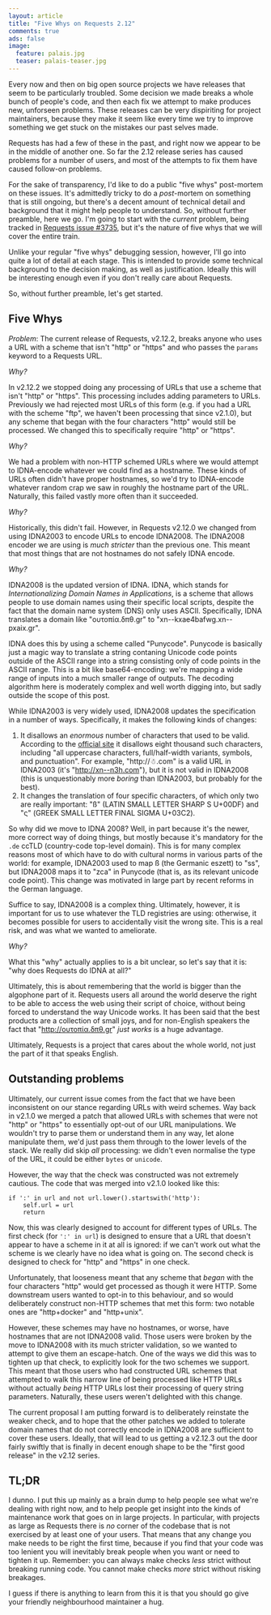 ```yaml
---
layout: article
title: "Five Whys on Requests 2.12"
comments: true
ads: false
image:
  feature: palais.jpg
  teaser: palais-teaser.jpg
---
```


Every now and then on big open source projects we have releases that seem to be particularly troubled. Some decision we made breaks a whole bunch of people's code, and then each fix we attempt to make produces new, unforseen problems. These releases can be very dispiriting for project maintainers, because they make it seem like every time we try to improve something we get stuck on the mistakes our past selves made.

Requests has had a few of these in the past, and right now we appear to be in the middle of another one. So far the 2.12 release series has caused problems for a number of users, and most of the attempts to fix them have caused follow-on problems.

For the sake of transparency, I'd like to do a public "five whys" post-mortem on these issues. It's admittedly tricky to do a *post*-mortem on something that is still ongoing, but there's a decent amount of technical detail and background that it might help people to understand. So, without further preamble, here we go. I'm going to start with the *current* problem, being tracked in [Requests issue #3735](https://github.com/kennethreitz/requests/issues/3735), but it's the nature of five whys that we will cover the entire train.

Unlike your regular "five whys" debugging session, however, I'll go into quite a lot of detail at each stage. This is intended to provide some technical background to the decision making, as well as justification. Ideally this will be interesting enough even if you don't really care about Requests.

So, without further preamble, let's get started.

## Five Whys

*Problem*: The current release of Requests, v2.12.2, breaks anyone who uses a URL with a scheme that isn't "http" or "https" and who passes the `params` keyword to a Requests URL.

*Why?*

In v2.12.2 we stopped doing any processing of URLs that use a scheme that isn't "http" or "https". This processing includes adding parameters to URLs. Previously we had rejected most URLs of this form (e.g. if you had a URL with the scheme "ftp", we haven't been processing that since v2.1.0), but any scheme that began with the four characters "http" would still be processed. We changed this to specifically require "http" or "https".

*Why?*

We had a problem with non-HTTP schemed URLs where we would attempt to IDNA-encode whatever we could find as a hostname. These kinds of URLs often didn't have proper hostnames, so we'd try to IDNA-encode whatever random crap we saw in roughly the hostname part of the URL. Naturally, this failed vastly more often than it succeeded.

*Why?*

Historically, this didn't fail. However, in Requests v2.12.0 we changed from using IDNA2003 to encode URLs to encode IDNA2008. The IDNA2008 encoder we are using is *much stricter* than the previous one. This meant that most things that are not hostnames do not safely IDNA encode.

*Why?*

IDNA2008 is the updated version of IDNA. IDNA, which stands for *Internationalizing Domain Names in Applications*, is a scheme that allows people to use domain names using their specific local scripts, despite the fact that the domain name system (DNS) only uses ASCII. Specifically, IDNA translates a domain like "ουτοπία.δπθ.gr" to "xn--kxae4bafwg.xn--pxaix.gr".

IDNA does this by using a scheme called "Punycode". Punycode is basically just a magic way to translate a string contaning Unicode code points outside of the ASCII range into a string consisting only of code points in the ASCII range. This is a bit like base64-encoding: we're mapping a wide range of inputs into a much smaller range of outputs. The decoding algorithm here is moderately complex and well worth digging into, but sadly outside the scope of this post.

While IDNA2003 is very widely used, IDNA2008 updates the specification in a number of ways. Specifically, it makes the following kinds of changes:

1. It disallows an *enormous* number of characters that used to be valid. According to the [official site](http://unicode.org/faq/idn.html) it disallows eight thousand such characters, including "all uppercase characters, full/half-width variants, symbols, and punctuation". For example, "http://☃.com" is a valid URL in IDNA2003 (it's "http://xn--n3h.com"), but it is not valid in IDNA2008 (this is unquestionably more *boring* than IDNA2003, but probably for the best).
2. It changes the translation of four specific characters, of which only two are really important: "ß" (LATIN SMALL LETTER SHARP S U+00DF) and "ς" (GREEK SMALL LETTER FINAL SIGMA U+03C2).

So why did we move to IDNA 2008? Well, in part because it's the newer, more correct way of doing things, but mostly because it's mandatory for the `.de` ccTLD (country-code top-level domain). This is for many complex reasons most of which have to do with cultural norms in various parts of the world: for example, IDNA2003 used to map ß (the Germanic eszett) to "ss", but IDNA2008 maps it to "zca" in Punycode (that is, as its relevant unicode code point). This change was motivated in large part by recent reforms in the German language.

Suffice to say, IDNA2008 is a complex thing. Ultimately, however, it is important for us to use whatever the TLD registries are using: otherwise, it becomes possible for users to accidentally visit the wrong site. This is a real risk, and was what we wanted to ameliorate.

*Why?*

What this "why" actually applies to is a bit unclear, so let's say that it is: "why does Requests do IDNA at all?"

Ultimately, this is about remembering that the world is bigger than the algophone part of it. Requests users all around the world deserve the right to be able to access the web using their script of choice, without being forced to understand the way Unicode works. It has been said that the best products are a collection of small joys, and for non-English speakers the fact that "http://ουτοπία.δπθ.gr" *just works* is a huge advantage.

Ultimately, Requests is a project that cares about the whole world, not just the part of it that speaks English.

## Outstanding problems

Ultimately, our current issue comes from the fact that we have been inconsistent on our stance regarding URLs with weird schemes. Way back in v2.1.0 we merged a patch that allowed URLs with schemes that were not "http" or "https" to essentially opt-out of our URL manipulations. We wouldn't try to parse them or understand them in any way, let alone manipulate them, we'd just pass them through to the lower levels of the stack. We really did skip *all* processing: we didn't even normalise the type of the URL, it could be either `bytes` or `unicode`.

However, the way that the check was constructed was not extremely cautious. The code that was merged into v2.1.0 looked like this:

    if ':' in url and not url.lower().startswith('http'):
        self.url = url
        return

Now, this was clearly designed to account for different types of URLs. The first check (for `':' in url`) is designed to ensure that a URL that doesn't appear to have a scheme in it at all is ignored: if we can't work out what the scheme is we clearly have no idea what is going on. The second check is designed to check for "http" and "https" in one check.

Unfortunately, that looseness meant that any scheme that *began* with the four characters "http" would get processed as though it were HTTP. Some downstream users wanted to opt-in to this behaviour, and so would deliberately construct non-HTTP schemes that met this form: two notable ones are "http+docker" and "http+unix".

However, these schemes may have no hostnames, or worse, have hostnames that are not IDNA2008 valid. Those users were broken by the move to IDNA2008 with its much stricter validation, so we wanted to attempt to give them an escape-hatch. One of the ways we did this was to tighten up that check, to explicitly look for the two schemes we support. This meant that those users who had constructed URL schemes that attempted to walk this narrow line of being processed like HTTP URLs without actually *being* HTTP URLs lost their processing of query string parameters. Naturally, these users weren't delighted with this change.

The current proposal I am putting forward is to deliberately reinstate the weaker check, and to hope that the other patches we added to tolerate domain names that do not correctly encode in IDNA2008 are sufficient to cover these users. Ideally, that will lead to us getting a v2.12.3 out the door fairly swiftly that is finally in decent enough shape to be the "first good release" in the v2.12 series.

## TL;DR

I dunno. I put this up mainly as a brain dump to help people see what we're dealing with right now, and to help people get insight into the kinds of maintenance work that goes on in large projects. In particular, with projects as large as Requests there is *no* corner of the codebase that is not exercised by at least one of your users. That means that any change you make needs to be right the first time, because if you find that your code was too lenient you will inevitably break people when you want or need to tighten it up. Remember: you can always make checks *less* strict without breaking running code. You cannot make checks *more* strict without risking breakages.

I guess if there is anything to learn from this it is that you should go give your friendly neighbourhood maintainer a hug.
